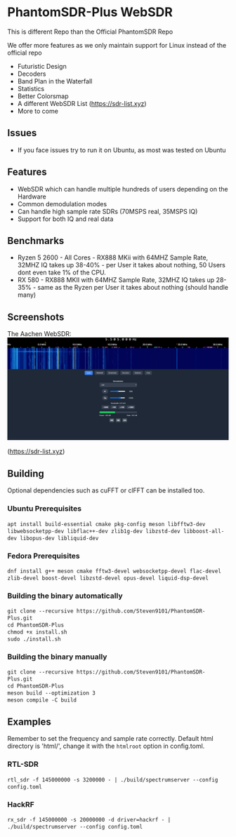 # PhantomSDR-Plus WebSDR


This is different Repo than the Official PhantomSDR Repo

We offer more features as we only maintain support for Linux instead of the official repo
- Futuristic Design
- Decoders
- Band Plan in the Waterfall
- Statistics
- Better Colorsmap
- A different WebSDR List (https://sdr-list.xyz)
- More to come

## Issues
- If you face issues try to run it on Ubuntu, as most was tested on Ubuntu


## Features
- WebSDR which can handle multiple hundreds of users depending on the Hardware
- Common demodulation modes
- Can handle high sample rate SDRs (70MSPS real, 35MSPS IQ)
- Support for both IQ and real data

## Benchmarks
- Ryzen 5 2600 - All Cores - RX888 MKii with 64MHZ Sample Rate, 32MHZ IQ takes up 38-40% - per User it takes about nothing, 50 Users dont even take 1% of the CPU.
- RX 580 - RX888 MKII with 64MHZ Sample Rate, 32MHZ IQ takes up 28-35% - same as the Ryzen per User it takes about nothing (should handle many)

## Screenshots

The Aachen WebSDR:
![Screenshot](/docs/websdr.png)

(https://sdr-list.xyz)

## Building
Optional dependencies such as cuFFT or clFFT can be installed too.
### Ubuntu Prerequisites
```
apt install build-essential cmake pkg-config meson libfftw3-dev libwebsocketpp-dev libflac++-dev zlib1g-dev libzstd-dev libboost-all-dev libopus-dev libliquid-dev
```

### Fedora Prerequisites
```
dnf install g++ meson cmake fftw3-devel websocketpp-devel flac-devel zlib-devel boost-devel libzstd-devel opus-devel liquid-dsp-devel
```

### Building the binary automatically
```
git clone --recursive https://github.com/Steven9101/PhantomSDR-Plus.git
cd PhantomSDR-Plus
chmod +x install.sh
sudo ./install.sh
```

### Building the binary manually
```
git clone --recursive https://github.com/Steven9101/PhantomSDR-Plus.git
cd PhantomSDR-Plus
meson build --optimization 3
meson compile -C build
```

## Examples
Remember to set the frequency and sample rate correctly. Default html directory is 'html/', change it with the `htmlroot` option in config.toml.
### RTL-SDR
```
rtl_sdr -f 145000000 -s 3200000 - | ./build/spectrumserver --config config.toml
```
### HackRF
```
rx_sdr -f 145000000 -s 20000000 -d driver=hackrf - | ./build/spectrumserver --config config.toml
```
